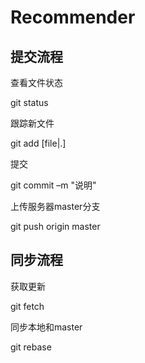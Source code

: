# Recommender

## 提交流程
查看文件状态

git status

跟踪新文件

git add [file|.]

提交

git commit –m "说明"

上传服务器master分支

git push origin master

## 同步流程
获取更新

git fetch

同步本地和master

git rebase

